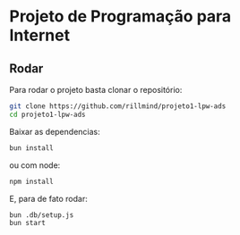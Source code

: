 # Projeto de Programação para Internet

## Rodar

Para rodar o projeto basta clonar o repositório:

```sh
git clone https://github.com/rillmind/projeto1-lpw-ads
cd projeto1-lpw-ads
```

Baixar as dependencias:

```sh
bun install
```

ou com node:

```sh
npm install
```

E, para de fato rodar:

```sh
bun .db/setup.js
bun start
```
